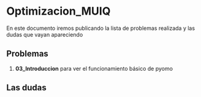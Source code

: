 # Optimizacion_MUIQ
En este documento iremos publicando la lista de problemas realizada y las dudas que vayan apareciendo
## Problemas
1. **03_Introduccion** para ver el funcionamiento básico de pyomo
## Las dudas
